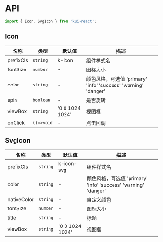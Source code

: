 # API

```jsx
import { Icon, SvgIcon } from 'kui-react';
```

## Icon

| 名称      | 类型       | 默认值          | 描述                                                           |
| --------- | ---------- | --------------- | -------------------------------------------------------------- |
| prefixCls | `string`   | k-icon          | 组件样式名                                                     |
| fontSize  | `number`   | -               | 图标大小                                                       |
| color     | `string`   | -               | 颜色风格，可选值 'primary' 'info' 'success' 'warning' 'danger' |
| spin      | `boolean`  | -               | 是否旋转                                                       |
| viewBox   | `string`   | '0 0 1024 1024' | 视图框                                                         |
| onClick   | `()=>void` | -               | 点击回调                                                       |

## SvgIcon

| 名称        | 类型     | 默认值          | 描述                                                           |
| ----------- | -------- | --------------- | -------------------------------------------------------------- |
| prefixCls   | `string` | k-icon-svg      | 组件样式名                                                     |
| color       | `string` | -               | 颜色风格，可选值 'primary' 'info' 'success' 'warning' 'danger' |
| nativeColor | `string` | -               | 自定义颜色                                                     |
| fontSize    | `number` | -               | 图标大小                                                       |
| title       | `string` | -               | 标题                                                           |
| viewBox     | `string` | '0 0 1024 1024' | 视图框                                                         |

